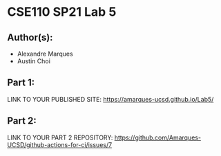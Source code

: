# CSE110 SP21 Lab 5

## Author(s):
- Alexandre Marques
- Austin Choi

## Part 1:

LINK TO YOUR PUBLISHED SITE: https://amarques-ucsd.github.io/Lab5/

## Part 2:

LINK TO YOUR PART 2 REPOSITORY: https://github.com/Amarques-UCSD/github-actions-for-ci/issues/7
